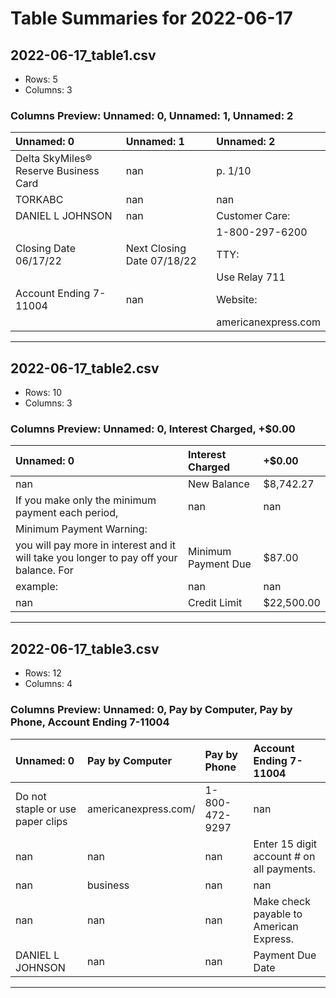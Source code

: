 # Table Summaries for 2022-06-17

## 2022-06-17_table1.csv
- Rows: 5
- Columns: 3
### Columns Preview: Unnamed: 0, Unnamed: 1, Unnamed: 2

| Unnamed: 0                            | Unnamed: 1                 | Unnamed: 2          |
|:--------------------------------------|:---------------------------|:--------------------|
| Delta SkyMiles® Reserve Business Card | nan                        | p. 1/10             |
| TORKABC                               | nan                        | nan                 |
| DANIEL L JOHNSON                      | nan                        | Customer Care:      |
|                                       |                            | 1-800-297-6200      |
| Closing Date 06/17/22                 | Next Closing Date 07/18/22 | TTY:                |
|                                       |                            | Use Relay 711       |
| Account Ending 7-11004                | nan                        | Website:            |
|                                       |                            | americanexpress.com |

---
## 2022-06-17_table2.csv
- Rows: 10
- Columns: 3
### Columns Preview: Unnamed: 0, Interest Charged, +$0.00

| Unnamed: 0                                                                                       | Interest Charged    | +$0.00     |
|:-------------------------------------------------------------------------------------------------|:--------------------|:-----------|
| nan                                                                                              | New Balance         | $8,742.27  |
| If you make  only  the minimum  payment  each  period,                                           | nan                 | nan        |
| Minimum Payment Warning:                                                                         |                     |            |
| you  will pay  more  in interest  and  it will take  you longer  to pay  off your  balance.  For | Minimum Payment Due | $87.00     |
| example:                                                                                         | nan                 | nan        |
| nan                                                                                              | Credit Limit        | $22,500.00 |

---
## 2022-06-17_table3.csv
- Rows: 12
- Columns: 4
### Columns Preview: Unnamed: 0, Pay by Computer, Pay by Phone, Account Ending 7-11004

| Unnamed: 0                       | Pay by Computer      | Pay by Phone   | Account Ending 7-11004                    |
|:---------------------------------|:---------------------|:---------------|:------------------------------------------|
| Do not staple or use paper clips | americanexpress.com/ | 1-800-472-9297 | nan                                       |
| nan                              | nan                  | nan            | Enter 15 digit account # on all payments. |
| nan                              | business             | nan            | nan                                       |
| nan                              | nan                  | nan            | Make check payable to American Express.   |
| DANIEL L JOHNSON                 | nan                  | nan            | Payment Due Date                          |

---